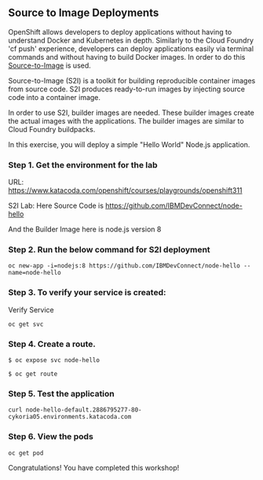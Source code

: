 ## Source to Image Deployments

OpenShift allows developers to deploy applications without having to understand Docker and Kubernetes in depth. Similarly to the Cloud Foundry 'cf push' experience, developers can deploy applications easily via terminal commands and without having to build Docker images. In order to do this [Source-to-Image](https://github.com/openshift/source-to-image) is used.

Source-to-Image (S2I) is a toolkit for building reproducible container images from source code. S2I produces ready-to-run images by injecting source code into a container image.

In order to use S2I, builder images are needed. These builder images create the actual images with the applications. The builder images are similar to Cloud Foundry buildpacks.

In this exercise, you will deploy a simple "Hello World" Node.js application.

### Step 1. Get the environment for the lab

URL: https://www.katacoda.com/openshift/courses/playgrounds/openshift311

S2I Lab: Here Source Code is https://github.com/IBMDevConnect/node-hello

And the Builder Image here is node.js version 8

### Step 2. Run the below command for S2I deployment

```
oc new-app -i=nodejs:8 https://github.com/IBMDevConnect/node-hello --name=node-hello

```

### Step 3. To verify your service is created:

Verify Service

```
oc get svc
```

### Step 4. Create a route.

```
$ oc expose svc node-hello
```

```
$ oc get route
```

### Step 5. Test the application

```
curl node-hello-default.2886795277-80-cykoria05.environments.katacoda.com
```

### Step 6. View the pods

```
oc get pod
```

Congratulations! You have completed this workshop!
